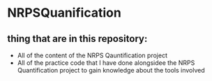 # NRPSQuanification
## thing that are in this repository:
+ All of the content of the NRPS Qauntification project
+ All of the practice code that I have done alongsidee the NRPS Quantification project to gain knowledge about the tools involved

